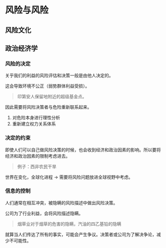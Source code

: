 # 风险与风险

## 风险文化



## 政治经济学

### 风险的决定

关乎我们的利益的风险评估和决策一般是由他人决定的。

这会导致环境不公正（弱势群体利益受损）。

> 印第安人保留地附近的超级基金点。

因此需要将风险决策者与危险重新联系起来。

1. 对危险本身进行理性分析
2. 重新建立权力关系体系

### 决定的约束

即使人们可以自己做风险决策的时候，也会收到经济和政治因素的影响。所以要将经济和政治因素的限制考虑进去。

> 例子：西非农民干旱

世界在变化，全球化进程 -> 需要将风险问题放进全球视野中考虑。

### 信息的控制

人们通常在相互冲突，被隐瞒的风险描述中做出风险决策。

公司为了行业利益，会将风险描述隐瞒。

> 烟草业对于烟草的危害的隐瞒，汽油的四乙基铅的隐瞒

就算当人们传达了所有的事实，可能会产生争议。决策者或公司为了解决争论，减少不可能性。
